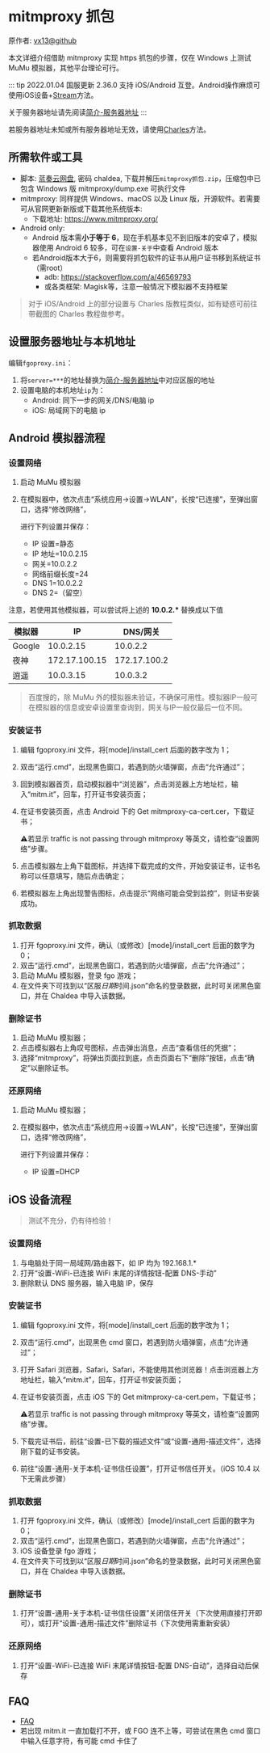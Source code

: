 # mitmproxy 抓包

原作者: [vx13@github](https://github.com/vx13)

本文详细介绍借助 mitmproxy 实现 https 抓包的步骤，仅在 Windows 上测试 MuMu 模拟器，其他平台理论可行。

::: tip
2022.01.04 国服更新 2.36.0 支持 iOS/Android 互登。Android操作麻烦可使用iOS设备+[Stream](./stream.md)方法。

关于服务器地址请先阅读[简介-服务器地址](./README.md#服务器地址)
:::

若服务器地址未知或所有服务器地址无效，请使用[Charles](./charles.md)方法。

## 所需软件或工具

- 脚本: [蓝奏云网盘](https://wwe.lanzoui.com/b01uoc3qh), 密码 chaldea, 下载并解压`mitmproxy抓包.zip`，压缩包中已包含 Windows 版 mitmproxy/dump.exe 可执行文件
- mitmproxy: 同样提供 Windows、macOS 以及 Linux 版，开源软件。若需要可从官网更新新版或下载其他系统版本:
  - 下载地址: <https://www.mitmproxy.org/>
- Android only:
  - Android 版本需**小于等于 6**，现在手机基本见不到旧版本的安卓了，模拟器使用 Android 6 较多，可在`设置-关于`中查看 Android 版本
  - 若Android版本大于6，则需要将抓包软件的证书从用户证书移到系统证书（需root）
    - adb: <https://stackoverflow.com/a/46569793>
    - 或各类框架: Magisk等，注意一般情况下模拟器不支持框架

> 对于 iOS/Android 上的部分设置与 Charles 版教程类似，如有疑惑可前往带截图的 Charles 教程做参考。

## 设置服务器地址与本机地址

编辑`fgoproxy.ini`：

1. 将`server=***`的地址替换为[简介-服务器地址](./README.md#服务器地址)中对应区服的地址
2. 设置电脑的本机地址`ip`为：
   - Android: 同下一步的网关/DNS/电脑 ip
   - iOS: 局域网下的电脑 ip

## Android 模拟器流程

### 设置网络

1. 启动 MuMu 模拟器

2. 在模拟器中，依次点击“系统应用->设置->WLAN”，长按“已连接”，至弹出窗口，选择“修改网络”，

   进行下列设置并保存：

   - IP 设置=静态
   - IP 地址=10.0.2.15
   - 网关=10.0.2.2
   - 网络前缀长度=24
   - DNS 1=10.0.2.2
   - DNS 2=（留空）

注意，若使用其他模拟器，可以尝试将上述的 **10.0.2.\*** 替换成以下值

| 模拟器 | IP            | DNS/网关     |
| ------ | ------------- | ------------ |
| Google | 10.0.2.15     | 10.0.2.2     |
| 夜神   | 172.17.100.15 | 172.17.100.2 |
| 逍遥   | 10.0.3.15     | 10.0.3.2     |

> 百度搜的，除 MuMu 外的模拟器未验证，不确保可用性。模拟器IP一般可在模拟器的信息或安卓设置里查询到，网关与IP一般仅最后一位不同。

### 安装证书

1. 编辑 fgoproxy.ini 文件，将[mode]/install_cert 后面的数字改为 1；

2. 双击“运行.cmd”，出现黑色窗口，若遇到防火墙弹窗，点击“允许通过”；

3. 回到模拟器首页，启动模拟器中“浏览器”，点击浏览器上方地址栏，输入“mitm.it”，回车，打开证书安装页面；

4. 在证书安装页面，点击 Android 下的 Get mitmproxy-ca-cert.cer，下载证书；

   :warning:若显示 traffic is not passing through mitmproxy 等英文，请检查“设置网络”步骤。

5. 点击模拟器左上角下载图标，并选择下载完成的文件，开始安装证书，证书名称可以任意填写，随后点击确定；

6. 若模拟器左上角出现警告图标，点击提示“网络可能会受到监控”，则证书安装成功。

### 抓取数据

1. 打开 fgoproxy.ini 文件，确认（或修改）[mode]/install_cert 后面的数字为 0；
2. 双击“运行.cmd”，出现黑色窗口，若遇到防火墙弹窗，点击“允许通过”；
3. 启动 MuMu 模拟器，登录 fgo 游戏；
4. 在文件夹下可找到以“区服*日期*时间.json”命名的登录数据，此时可关闭黑色窗口，并在 Chaldea 中导入该数据。

### 删除证书

1. 启动 MuMu 模拟器；
2. 点击模拟器右上角叹号图标，点击弹出消息，点击“查看信任的凭据”；
3. 选择“mitmproxy”，将弹出页面拉到底，点击页面右下“删除”按钮，点击“确定”以删除证书。

### 还原网络

1. 启动 MuMu 模拟器；

2. 在模拟器中，依次点击“系统应用->设置->WLAN”，长按“已连接”，至弹出窗口，选择“修改网络”，

   进行下列设置并保存：

   - IP 设置=DHCP

## iOS 设备流程

> 测试不充分，仍有待检验！

### 设置网络

1. 与电脑处于同一局域网/路由器下，如 IP 均为 192.168.1.\*
2. 打开“设置-WiFi-已连接 WiFi 末尾的详情按钮-配置 DNS-手动”
3. 删除默认 DNS 服务器，输入电脑 IP，保存

### 安装证书

1. 编辑 fgoproxy.ini 文件，将[mode]/install_cert 后面的数字改为 1；

2. 双击“运行.cmd”，出现黑色 cmd 窗口，若遇到防火墙弹窗，点击“允许通过”；

3. 打开 Safari 浏览器，Safari，Safari，不能使用其他浏览器！点击浏览器上方地址栏，输入“mitm.it”，回车，打开证书安装页面；

4. 在证书安装页面，点击 iOS 下的 Get mitmproxy-ca-cert.pem，下载证书；

   :warning:若显示 traffic is not passing through mitmproxy 等英文，请检查“设置网络”步骤。

5. 下载完证书后，前往“设置-已下载的描述文件”或“设置-通用-描述文件”，选择刚下载的证书安装。

6. 前往“设置-通用-关于本机-证书信任设置”，打开证书信任开关。（iOS 10.4 以下无需此步骤）

### 抓取数据

1. 打开 fgoproxy.ini 文件，确认（或修改）[mode]/install_cert 后面的数字为 0；
2. 双击“运行.cmd”，出现黑色窗口，若遇到防火墙弹窗，点击“允许通过”；
3. iOS 设备登录 fgo 游戏；
4. 在文件夹下可找到以“区服*日期*时间.json”命名的登录数据，此时可关闭黑色窗口，并在 Chaldea 中导入该数据。

### 删除证书

1. 打开“设置-通用-关于本机-证书信任设置”关闭信任开关（下次使用直接打开即可），或打开“设置-通用-描述文件”删除证书（下次使用需重新安装）

### 还原网络

1. 打开“设置-WiFi-已连接 WiFi 末尾详情按钮-配置 DNS-自动”，选择自动后保存

## FAQ

- [FAQ](./README.md#常见问题-faq)
- 若出现 mitm.it 一直加载打不开，或 FGO 连不上等，可尝试在黑色 cmd 窗口中输入任意字符，有可能 cmd 卡住了
